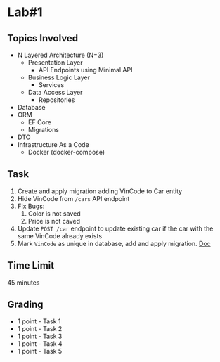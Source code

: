 # Lab#1
## Topics Involved
- N Layered Architecture (N=3)
  - Presentation Layer
    - API Endpoints using Minimal API
  - Business Logic Layer
    - Services
  - Data Access Layer
    - Repositories
- Database
- ORM
  - EF Core
  - Migrations
- DTO
- Infrastructure As a Code
  - Docker (docker-compose)

## Task
1. Create and apply migration adding VinCode to Car entity
2. Hide VinCode from `/cars` API endpoint
3. Fix Bugs:
   1. Color is not saved
   2. Price is not caved
4. Update `POST /car` endpoint to update existing car if the car with the same VinCode already exists
5. Mark `VinCode` as unique in database, add and apply migration. [Doc](https://learn.microsoft.com/en-us/ef/core/modeling/indexes?tabs=data-annotations#index-uniqueness)


## Time Limit
45 minutes

## Grading
- 1 point - Task 1
- 1 point - Task 2
- 1 point - Task 3
- 1 point - Task 4
- 1 point - Task 5